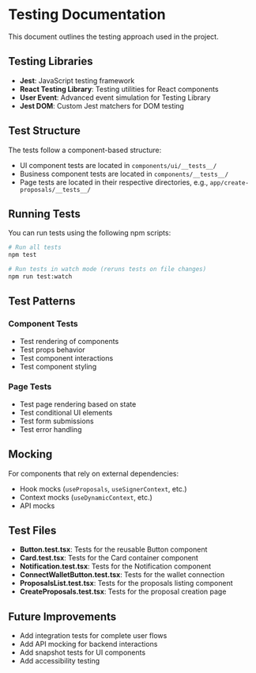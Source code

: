 # Testing Documentation

This document outlines the testing approach used in the project.

## Testing Libraries

- **Jest**: JavaScript testing framework
- **React Testing Library**: Testing utilities for React components
- **User Event**: Advanced event simulation for Testing Library
- **Jest DOM**: Custom Jest matchers for DOM testing

## Test Structure

The tests follow a component-based structure:

- UI component tests are located in `components/ui/__tests__/`
- Business component tests are located in `components/__tests__/`
- Page tests are located in their respective directories, e.g., `app/create-proposals/__tests__/`

## Running Tests

You can run tests using the following npm scripts:

```bash
# Run all tests
npm test

# Run tests in watch mode (reruns tests on file changes)
npm run test:watch
```

## Test Patterns

### Component Tests

- Test rendering of components
- Test props behavior
- Test component interactions
- Test component styling

### Page Tests

- Test page rendering based on state
- Test conditional UI elements
- Test form submissions
- Test error handling

## Mocking

For components that rely on external dependencies:

- Hook mocks (`useProposals`, `useSignerContext`, etc.)
- Context mocks (`useDynamicContext`, etc.)
- API mocks

## Test Files

- **Button.test.tsx**: Tests for the reusable Button component
- **Card.test.tsx**: Tests for the Card container component
- **Notification.test.tsx**: Tests for the Notification component
- **ConnectWalletButton.test.tsx**: Tests for the wallet connection
- **ProposalsList.test.tsx**: Tests for the proposals listing component
- **CreateProposals.test.tsx**: Tests for the proposal creation page

## Future Improvements

- Add integration tests for complete user flows
- Add API mocking for backend interactions
- Add snapshot tests for UI components
- Add accessibility testing
